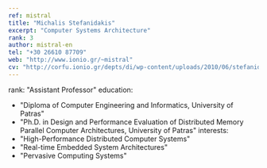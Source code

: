```yaml
---
ref: mistral
title: "Michalis Stefanidakis"
excerpt: "Computer Systems Architecture"
rank: 3
author: mistral-en
tel: "+30 26610 87709"
web: "http://www.ionio.gr/~mistral"
cv: "http://corfu.ionio.gr/depts/di/wp-content/uploads/2010/06/stefanidakis_cv_gr_2011.pdf"
---
```


rank: "Assistant Professor"
education:
  - "Diploma of Computer Engineering and Informatics, University of Patras"
  - "Ph.D. in Design and Performance Evaluation of Distributed Memory Parallel Computer Architectures, University of Patras"
interests:
  - "High-Performance Distributed Computer Systems"
  - "Real-time Embedded System Architectures"
  - "Pervasive Computing Systems"

  
